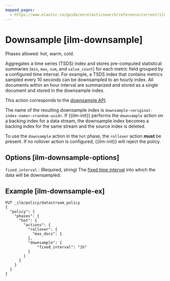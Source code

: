```yaml
---
mapped_pages:
  - https://www.elastic.co/guide/en/elasticsearch/reference/current/ilm-downsample.html
---
```


# Downsample [ilm-downsample]

Phases allowed: hot, warm, cold.

Aggregates a time series (TSDS) index and stores pre-computed statistical summaries (`min`, `max`, `sum`, and `value_count`) for each metric field grouped by a configured time interval. For example, a TSDS index that contains metrics sampled every 10 seconds can be downsampled to an hourly index. All documents within an hour interval are summarized and stored as a single document and stored in the downsample index.

This action corresponds to the  [downsample API](https://www.elastic.co/docs/api/doc/elasticsearch/operation/operation-indices-downsample).

The name of the resulting downsample index is `downsample-<original-index-name>-<random-uuid>`. If {{ilm-init}} performs the `downsample` action on a backing index for a data stream, the downsample index becomes a backing index for the same stream and the source index is deleted.

To use the `downsample` action in the `hot` phase, the `rollover` action **must** be present. If no rollover action is configured, {{ilm-init}} will reject the policy.

## Options [ilm-downsample-options]

`fixed_interval`
:   (Required, string) The [fixed time interval](docs-content://manage-data/lifecycle/rollup/understanding-groups.md#rollup-understanding-group-intervals) into which the data will be downsampled.


## Example [ilm-downsample-ex]

```console
PUT _ilm/policy/datastream_policy
{
  "policy": {
    "phases": {
      "hot": {
        "actions": {
          "rollover": {
            "max_docs": 1
          },
          "downsample": {
  	          "fixed_interval": "1h"
  	      }
        }
      }
    }
  }
}
```


